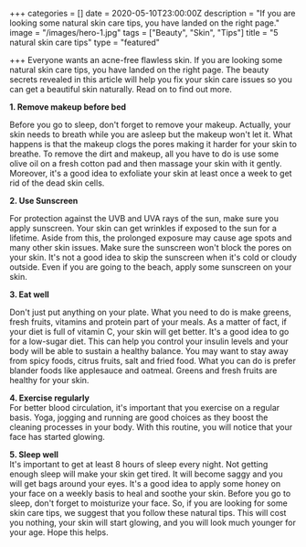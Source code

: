 +++
categories = []
date = 2020-05-10T23:00:00Z
description = "If you are looking some natural skin care tips, you have landed on the right page."
image = "/images/hero-1.jpg"
tags = ["Beauty", "Skin", "Tips"]
title = "5 natural skin care tips"
type = "featured"

+++
Everyone wants an acne-free flawless skin. If you are looking some natural skin care tips, you have landed on the right page. The beauty secrets revealed in this article will help you fix your skin care issues so you can get a beautiful skin naturally. Read on to find out more.

**1. Remove makeup before bed**

Before you go to sleep, don't forget to remove your makeup. Actually, your skin needs to breath while you are asleep but the makeup won't let it. What happens is that the makeup clogs the pores making it harder for your skin to breathe. To remove the dirt and makeup, all you have to do is use some olive oil on a fresh cotton pad and then massage your skin with it gently. Moreover, it's a good idea to exfoliate your skin at least once a week to get rid of the dead skin cells.

**2. Use Sunscreen**

For protection against the UVB and UVA rays of the sun, make sure you apply sunscreen. Your skin can get wrinkles if exposed to the sun for a lifetime. Aside from this, the prolonged exposure may cause age spots and many other skin issues. Make sure the sunscreen won't block the pores on your skin. It's not a good idea to skip the sunscreen when it's cold or cloudy outside. Even if you are going to the beach, apply some sunscreen on your skin.

**3. Eat well**

Don't just put anything on your plate. What you need to do is make greens, fresh fruits, vitamins and protein part of your meals. As a matter of fact, if your diet is full of vitamin C, your skin will get better. It's a good idea to go for a low-sugar diet. This can help you control your insulin levels and your body will be able to sustain a healthy balance. You may want to stay away from spicy foods, citrus fruits, salt and fried food. What you can do is prefer blander foods like applesauce and oatmeal. Greens and fresh fruits are healthy for your skin.

**4. Exercise regularly**  
For better blood circulation, it's important that you exercise on a regular basis. Yoga, jogging and running are good choices as they boost the cleaning processes in your body. With this routine, you will notice that your face has started glowing.

**5. Sleep well**  
It's important to get at least 8 hours of sleep every night. Not getting enough sleep will make your skin get tired. It will become saggy and you will get bags around your eyes. It's a good idea to apply some honey on your face on a weekly basis to heal and soothe your skin. Before you go to sleep, don't forget to moisturize your face. So, if you are looking for some skin care tips, we suggest that you follow these natural tips. This will cost you nothing, your skin will start glowing, and you will look much younger for your age. Hope this helps.